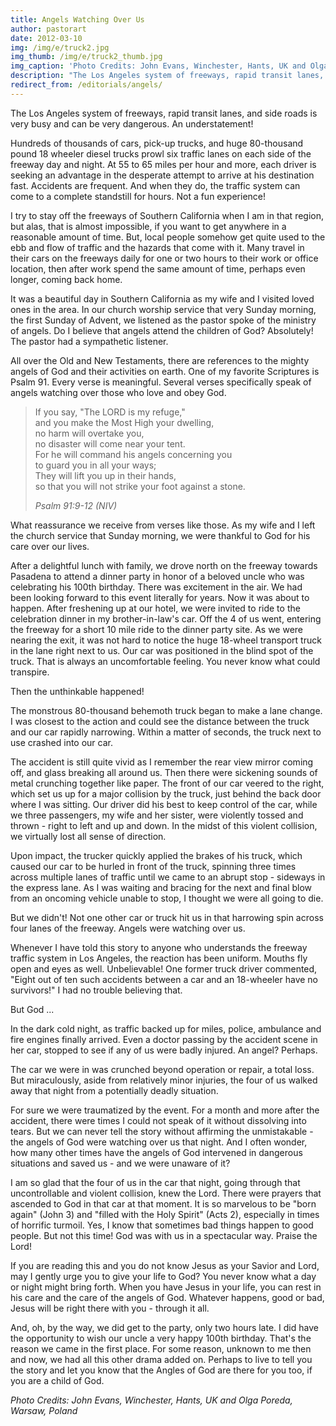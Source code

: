 ```yaml
---
title: Angels Watching Over Us
author: pastorart
date: 2012-03-10
img: /img/e/truck2.jpg
img_thumb: /img/e/truck2_thumb.jpg
img_caption: 'Photo Credits: John Evans, Winchester, Hants, UK and Olga Poreda, Warsaw, Poland'
description: "The Los Angeles system of freeways, rapid transit lanes, and side roads is very busy and can be very dangerous. An understatement! Hundreds of thousands of cars, pick-up trucks, and huge 80-thousand pound 18 wheeler diesel trucks prowl six traffic lanes on each side of the freeway day and night. At 55 to 65 miles per hour&hellip;"
redirect_from: /editorials/angels/
---
```


The Los Angeles system of freeways, rapid transit lanes, and side roads is very busy and can be very dangerous. An understatement!

Hundreds of thousands of cars, pick-up trucks, and huge 80-thousand pound 18 wheeler diesel trucks prowl six traffic lanes on each side of the freeway day and night. At 55 to 65 miles per hour and more, each driver is seeking an advantage in the desperate attempt to arrive at his destination fast. Accidents are frequent. And when they do, the traffic system can come to a complete standstill for hours. Not a fun experience!

I try to stay off the freeways of Southern California when I am in that region, but alas, that is almost impossible, if you want to get anywhere in a reasonable amount of time. But, local people somehow get quite used to the ebb and flow of traffic and the hazards that come with it. Many travel in their cars on the freeways daily for one or two hours to their work or office location, then after work spend the same amount of time, perhaps even longer, coming back home.

It was a beautiful day in Southern California as my wife and I visited loved ones in the area. In our church worship service that very Sunday morning, the first Sunday of Advent, we listened as the pastor spoke of the ministry of angels. Do I believe that angels attend the children of God? Absolutely! The pastor had a sympathetic listener.

All over the Old and New Testaments, there are references to the mighty angels of God and their activities on earth. One of my favorite Scriptures is Psalm 91. Every verse is meaningful. Several verses specifically speak of angels watching over those who love and obey God.

<blockquote>
  <p>If you say, "The LORD is my refuge,"<br>
    and you make the Most High your dwelling,<br>
    no harm will overtake you,<br>
    no disaster will come near your tent.<br>
    For he will command his angels concerning you<br>
    to guard you in all your ways;<br>
    They will lift you up in their hands,<br>
    so that you will not strike your foot against a stone.</p>
    <footer><cite>Psalm 91:9-12 (NIV)</cite></footer>
</blockquote>

What reassurance we receive from verses like those. As my wife and I left the church service that Sunday morning, we were thankful to God for his care over our lives.

After a delightful lunch with family, we drove north on the freeway towards Pasadena to attend a dinner party in honor of a beloved uncle who was celebrating his 100th birthday. There was excitement in the air. We had been looking forward to this event literally for years. Now it was about to happen.
After freshening up at our hotel, we were invited to ride to the celebration dinner in my brother-in-law's car. Off the 4 of us went, entering the freeway for a short 10 mile ride to the dinner party site. As we were nearing the exit, it was not hard to notice the huge 18-wheel transport truck in the lane right next to us. Our car was positioned in the blind spot of the truck. That is always an uncomfortable feeling. You never know what could transpire.

Then the unthinkable happened!

The monstrous 80-thousand behemoth truck began to make a lane change. I was closest to the action and could see the distance between the truck and our car rapidly narrowing.  Within a matter of seconds, the truck next to use crashed into our car.

The accident is still quite vivid as I remember the rear view mirror coming off, and glass breaking all around us. Then there were sickening sounds of metal crunching together like paper. The front of our car veered to the right, which set us up for a major collision by the truck, just behind the back door where I was sitting. Our driver did his best to keep control of the car, while we three passengers, my wife and her sister, were violently tossed and thrown - right to left and up and down. In the midst of this violent collision, we virtually lost all sense of direction.

Upon impact, the trucker quickly applied the brakes of his truck, which caused our car to be hurled in front of the truck, spinning three times across multiple lanes of traffic until we came to an abrupt stop - sideways in the express lane. As I was waiting and bracing for the next and final blow from an oncoming vehicle unable to stop, I thought we were all going to die.

But we didn't! Not one other car or truck hit us in that harrowing spin across four lanes of the freeway. Angels were watching over us.

Whenever I have told this story to anyone who understands the freeway traffic system in Los Angeles, the reaction has been uniform. Mouths fly open and eyes as well. Unbelievable! One former truck driver commented, "Eight out of ten such accidents between a car and an 18-wheeler have no survivors!" I had no trouble believing that.

But God ...

In the dark cold night, as traffic backed up for miles, police, ambulance and fire engines finally arrived. Even a doctor passing by the accident scene in her car, stopped to see if any of us were badly injured. An angel? Perhaps.

The car we were in was crunched beyond operation or repair, a total loss. But miraculously, aside from relatively minor injuries, the four of us walked away that night from a potentially deadly situation.

For sure we were traumatized by the event. For a month and more after the accident, there were times I could not speak of it without dissolving into tears. But we can never tell the story without affirming the unmistakable - the angels of God were watching over us that night. And I often wonder, how many other times have the angels of God intervened in dangerous situations and saved us - and we were unaware of it?

I am so glad that the four of us in the car that night, going through that uncontrollable and violent collision, knew the Lord. There were prayers that ascended to God in that car at that moment. It is so marvelous to be "born again" (John 3) and "filled with the Holy Spirit" (Acts 2), especially in times of horrific turmoil. Yes, I know that sometimes bad things happen to good people. But not this time! God was with us in a spectacular way. Praise the Lord!

If you are reading this and you do not know Jesus as your Savior and Lord, may I gently urge you to give your life to God? You never know what a day or night might bring forth. When you have Jesus in your life, you can rest in his care and the care of the angels of God. Whatever happens, good or bad, Jesus will be right there with you - through it all.

And, oh, by the way, we did get to the party, only two hours late. I did have the opportunity to wish our uncle a very happy 100th birthday. That's the reason we came in the first place. For some reason, unknown to me then and now, we had all this other drama added on. Perhaps to live to tell you the story and let you know that the Angles of God are there for you too, if you are a child of God.

*Photo Credits: John Evans, Winchester, Hants, UK and Olga Poreda, Warsaw, Poland*
